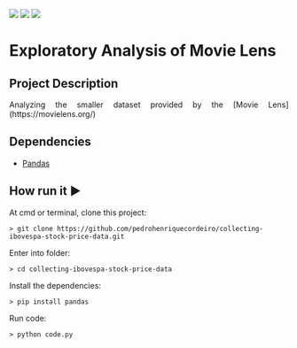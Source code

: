 <img src="http://img.shields.io/static/v1?label=License&message=MIT&color=green&style=for-the-badge"/>
<img src="https://img.shields.io/static/v1?label=Python&logoColor=white&message=Pandas&color=yellow&style=for-the-badge&logo=Python"/>
<img src="http://img.shields.io/static/v1?label=STATUS&message=IN%20PROGRESS&color=RED&style=for-the-badge"/>

# Exploratory Analysis of Movie Lens

## Project Description
<p align="justify"> 
    Analyzing the smaller dataset provided by the [Movie Lens](https://movielens.org/)
</p>

## Dependencies
- [Pandas](https://pandas.pydata.org/)


## How run it :arrow_forward:
At cmd or terminal, clone this project:
```
> git clone https://github.com/pedrohenriquecordeiro/collecting-ibovespa-stock-price-data.git
```
Enter into folder:
```
> cd collecting-ibovespa-stock-price-data
```
Install the dependencies:
```
> pip install pandas
```
Run code:
```
> python code.py
```


